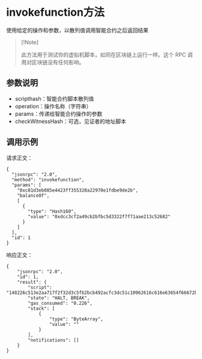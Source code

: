 # invokefunction方法

使用给定的操作和参数，以散列值调用智能合约之后返回结果

>  [!Note]
>
>   此方法用于测试你的虚拟机脚本，如同在区块链上运行一样。这个 RPC 调用对区块链没有任何影响。
>

## 参数说明

- scripthash：智能合约脚本散列值
- operation：操作名称（字符串）
- params：传递给智能合约操作的参数
- checkWitnessHash：可选，见证者的地址脚本

## 调用示例

请求正文：

```
{
  "jsonrpc": "2.0",
  "method": "invokefunction",
  "params": [
    "0xc81d3eb085e4423ff355328a22970e1fdbe9de2b",
    "balanceOf",
    [
      {
        "type": "Hash160",
        "value": "0xdcc3cf2a49cb2bfbc5d3322f7f71aae213c52682"
      }
    ]
  ],
  "id": 1
}
```

响应正文：

```
{
    "jsonrpc": "2.0",
    "id": 1,
    "result": {
        "script": "148226c513e2aa717f2f32d3c5fb2bcb492acfc3dc51c10962616c616e63654f66672bdee9db1f0e97228a3255f33f42e485b03e1dc8",
        "state": "HALT, BREAK",
        "gas_consumed": "0.226",
        "stack": [
            {
                "type": "ByteArray",
                "value": ""
            }
        ],
        "notifications": []
    }
}
```

